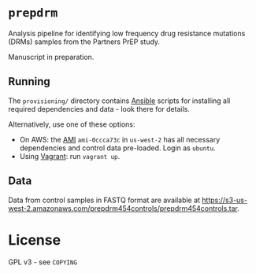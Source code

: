 # `prepdrm`

Analysis pipeline for identifying low frequency drug resistance mutations (DRMs) samples from the Partners PrEP study.

Manuscript in preparation.

## Running

The `provisioning/` directory contains [Ansible](http://www.ansible.com) scripts for installing all required dependencies and data - look there for details.

Alternatively, use one of these options:

* On AWS: the [AMI](http://en.wikipedia.org/wiki/Amazon_Machine_Image) `ami-0ccca73c` in `us-west-2` has all necessary dependencies and control data pre-loaded. Login as `ubuntu`.
* Using [Vagrant](http://www.vagrantup.com): run `vagrant up`.

## Data

Data from control samples in FASTQ format are available at https://s3-us-west-2.amazonaws.com/prepdrm454controls/prepdrm454controls.tar.

# License

GPL v3 - see `COPYING`
